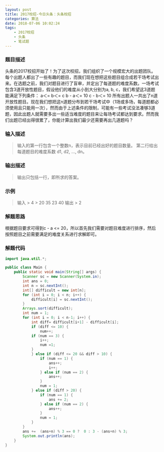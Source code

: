 ```yaml
---
layout: post
title: 2017校招-今日头条：头条校招
categories: 算法
date: 2018-07-06 10:02:24
tags:
    - 2017校招
    - 头条
    - 笔试题
---
```

### 题目描述
头条的2017校招开始了！为了这次校招，我们组织了一个规模宏大的出题团队。每个出题人都出了一些有趣的题目，而我们现在想把这些题目组合成若干场考试出来。在选题之前，我们对题目进行了盲审，并定出了每道题的难度系数。一场考试包含3道开放性题目，假设他们的难度从小到大分别为a, b, c，我们希望这3道题能满足下列条件：
a＜= b＜= c
b - a＜= 10
c - b＜= 10
所有出题人一共出了n道开放性题目。现在我们想把这n道题分布到若干场考试中（1场或多场，每道题都必须使用且只能用一次），然而由于上述条件的限制，可能有一些考试没法凑够3道题，因此出题人就需要多出一些适当难度的题目来让每场考试都达到要求。然而我们出题已经出得很累了，你能计算出我们最少还需要再出几道题吗？
<!-- more -->
### 输入描述
> 输入的第一行包含一个整数n，表示目前已经出好的题目数量。
> 第二行给出每道题目的难度系数 d1, d2, …, dn。

### 输出描述
> 输出只包括一行，即所求的答案。

### 示例
> 输入
    > 4
    > 20 35 23 40
> 输出
    > 2

### 解题思路
根据题目要求可得到c - a <= 20，所以首先我们需要对题目难度进行排序，然后按照题目之前需要满足的难度关系进行求解即可。

### 解题代码
```Java
import java.util.*;

public class Main {
	public static void main(String[] args) {
        Scanner sc = new Scanner(System.in);
        int ans = 0;
        int n = sc.nextInt();
        int[] difficult = new int[n];
        for (int i = 0; i < n; i++) {
            difficult[i] = sc.nextInt();
        }
        Arrays.sort(difficult);
        int num = 1;
        for (int i = 0; i < n-1; i++) {
            int diff= difficult[i+1] - difficult[i];
            if (diff <= 10) {
                num++;
            if (num == 3) {
                i++;
                num =1;
            }
            } else if (diff <= 20 && diff > 10) {
                if (num == 1) {
                    ans++;
                    i++;
                } else if (num == 2) {
                    ans++;
                }
                num = 1;
            } else if (diff > 20) {
                if (num == 1) {
                    ans += 2;
                } else if (num == 2) {
                    ans++;
                }
                num = 1;
            }
        }
        ans +=  (ans+n) % 3 == 0 ?  0 : 3 - (ans+n) % 3;
        System.out.println(ans);
    }
}
```